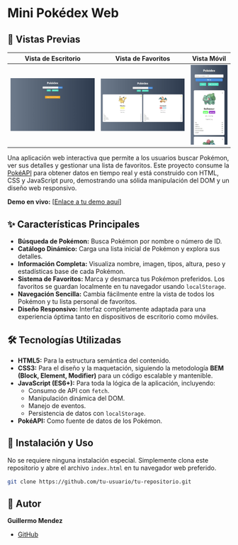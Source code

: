 # Mini Pokédex Web

## 📸 Vistas Previas

| Vista de Escritorio | Vista de Favoritos | Vista Móvil |
| :---: | :---: | :---: |
| ![Vista de Escritorio](./img/desktop-view.jpeg) | ![Vista de Favoritos](./img/favorites-view.jpeg) | ![Vista Móvil](./img/mobile-view.jpeg) |

Una aplicación web interactiva que permite a los usuarios buscar Pokémon, ver sus detalles y gestionar una lista de favoritos. Este proyecto consume la [PokéAPI](https://pokeapi.co/) para obtener datos en tiempo real y está construido con HTML, CSS y JavaScript puro, demostrando una sólida manipulación del DOM y un diseño web responsivo.

**Demo en vivo:** [[Enlace a tu demo aquí](https://giobok10.github.io/pokedex-examen/)]

## ✨ Características Principales

*   **Búsqueda de Pokémon:** Busca Pokémon por nombre o número de ID.
*   **Catálogo Dinámico:** Carga una lista inicial de Pokémon y explora sus detalles.
*   **Información Completa:** Visualiza nombre, imagen, tipos, altura, peso y estadísticas base de cada Pokémon.
*   **Sistema de Favoritos:** Marca y desmarca tus Pokémon preferidos. Los favoritos se guardan localmente en tu navegador usando `localStorage`.
*   **Navegación Sencilla:** Cambia fácilmente entre la vista de todos los Pokémon y tu lista personal de favoritos.
*   **Diseño Responsivo:** Interfaz completamente adaptada para una experiencia óptima tanto en dispositivos de escritorio como móviles.

## 🛠️ Tecnologías Utilizadas

*   **HTML5:** Para la estructura semántica del contenido.
*   **CSS3:** Para el diseño y la maquetación, siguiendo la metodología **BEM (Block, Element, Modifier)** para un código escalable y mantenible.
*   **JavaScript (ES6+):** Para toda la lógica de la aplicación, incluyendo:
    *   Consumo de API con `fetch`.
    *   Manipulación dinámica del DOM.
    *   Manejo de eventos.
    *   Persistencia de datos con `localStorage`.
*   **PokéAPI:** Como fuente de datos de los Pokémon.

## 🚀 Instalación y Uso

No se requiere ninguna instalación especial. Simplemente clona este repositorio y abre el archivo `index.html` en tu navegador web preferido.

```bash
git clone https://github.com/tu-usuario/tu-repositorio.git
```

## 👤 Autor

**Guillermo Mendez** 
*   [GitHub](https://github.com/giobok10)
